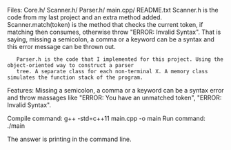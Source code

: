 Files: Core.h/ Scanner.h/ Parser.h/ main.cpp/ README.txt 
       Scanner.h is the code from my last project and an extra method added. Scanner.match(token) is the method that checks the
       current token, if matching then consumes, otherwise throw "ERROR: Invalid Syntax". That is saying, missing a semicolon, a comma or
       a keyword can be a syntax and this error message can be thrown out. 
       
       Parser.h is the code that I implemented for this project. Using the object-oriented way to construct a parser
       tree. A separate class for each non-terminal X. A memory class simulates the function stack of the program.      

Features: Missing a semicolon, a comma or a keyword can be a syntax error and throw massages like "ERROR: You have an unmatched token", "ERROR: Invalid Syntax".

Compile command: g++ -std=c++11 main.cpp -o main
Run command: ./main <inputFileName>

The answer is printing in the command line.
